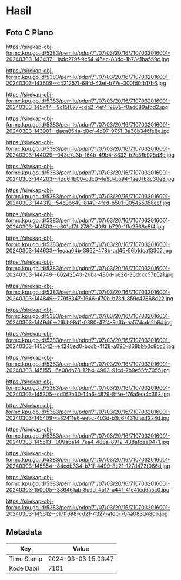 # Hasil

## Foto C Plano

https://sirekap-obj-formc.kpu.go.id/5383/pemilu/pdpr/71/07/03/20/16/7107032016001-20240303-143437--1adc279f-9c54-46ec-83dc-1b73c1ba559c.jpg

https://sirekap-obj-formc.kpu.go.id/5383/pemilu/pdpr/71/07/03/20/16/7107032016001-20240303-143609--c421257f-68fd-43ef-b77e-300fd0fb17b6.jpg

https://sirekap-obj-formc.kpu.go.id/5383/pemilu/pdpr/71/07/03/20/16/7107032016001-20240303-145744--9c15f877-cdb2-4ef4-9875-f0ad689afbd2.jpg

https://sirekap-obj-formc.kpu.go.id/5383/pemilu/pdpr/71/07/03/20/16/7107032016001-20240303-143901--daea854a-d0cf-4d97-9751-3a38b346fe8e.jpg

https://sirekap-obj-formc.kpu.go.id/5383/pemilu/pdpr/71/07/03/20/16/7107032016001-20240303-144029--043e7d3b-164b-49b4-8832-b2c31b925d3b.jpg

https://sirekap-obj-formc.kpu.go.id/5383/pemilu/pdpr/71/07/03/20/16/7107032016001-20240303-144203--4dd64b00-ddc0-4e9d-b594-1ae0168c30e8.jpg

https://sirekap-obj-formc.kpu.go.id/5383/pemilu/pdpr/71/07/03/20/16/7107032016001-20240303-144319--54c9b649-8149-4fed-b501-005455358cef.jpg

https://sirekap-obj-formc.kpu.go.id/5383/pemilu/pdpr/71/07/03/20/16/7107032016001-20240303-144503--c601a17f-2780-406f-b729-1ffc2568c5f4.jpg

https://sirekap-obj-formc.kpu.go.id/5383/pemilu/pdpr/71/07/03/20/16/7107032016001-20240303-144633--1ecaa64b-3962-478b-ad46-56b1dca13302.jpg

https://sirekap-obj-formc.kpu.go.id/5383/pemilu/pdpr/71/07/03/20/16/7107032016001-20240303-144749--66242543-26ba-486d-b62d-36dccc57b5a1.jpg

https://sirekap-obj-formc.kpu.go.id/5383/pemilu/pdpr/71/07/03/20/16/7107032016001-20240303-144849--779f3347-1646-470b-b73d-859c47868d22.jpg

https://sirekap-obj-formc.kpu.go.id/5383/pemilu/pdpr/71/07/03/20/16/7107032016001-20240303-144946--26bb98d1-0380-47f4-9a3b-aa57dcdc2b9d.jpg

https://sirekap-obj-formc.kpu.go.id/5383/pemilu/pdpr/71/07/03/20/16/7107032016001-20240303-145042--e4245ed0-bcdb-4f28-a090-868bbb0c8cc3.jpg

https://sirekap-obj-formc.kpu.go.id/5383/pemilu/pdpr/71/07/03/20/16/7107032016001-20240303-145155--6a08db78-12b4-4903-91cd-7b9e55fc7055.jpg

https://sirekap-obj-formc.kpu.go.id/5383/pemilu/pdpr/71/07/03/20/16/7107032016001-20240303-145305--cd0f2b30-14a6-4879-8f5e-f76a5ea4c362.jpg

https://sirekap-obj-formc.kpu.go.id/5383/pemilu/pdpr/71/07/03/20/16/7107032016001-20240303-145409--a82411e6-ee5c-4b3d-b3c6-431dfacf228d.jpg

https://sirekap-obj-formc.kpu.go.id/5383/pemilu/pdpr/71/07/03/20/16/7107032016001-20240303-145513--009a6a14-7ea4-488a-8912-438afbee0471.jpg

https://sirekap-obj-formc.kpu.go.id/5383/pemilu/pdpr/71/07/03/20/16/7107032016001-20240303-145854--84cdb334-b71f-4499-8e21-127d472f066d.jpg

https://sirekap-obj-formc.kpu.go.id/5383/pemilu/pdpr/71/07/03/20/16/7107032016001-20240303-150005--386461ab-8c9d-4b17-a44f-41e41cd6a5c0.jpg

https://sirekap-obj-formc.kpu.go.id/5383/pemilu/pdpr/71/07/03/20/16/7107032016001-20240303-145612--c17ff698-cd21-4327-afdb-704a083d48db.jpg


## Metadata

| Key        | Value               |
| ---------- | ------------------- |
| Time Stamp | 2024-03-03 15:03:47 |
| Kode Dapil | 7101                |



